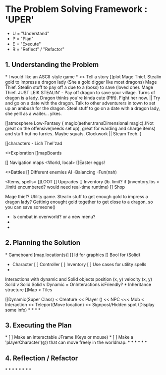 <h1>The Problem Solving Framework : 'UPER'</h1>

* U = "Understand"
* P = "Plan"
* E = "Execute"
* R = "Reflect" / "Refactor"

<h2>1. Understanding the Problem</h2>
* I would like an ASCII-style game
* 
<> Tell a story
[]plot
    Mage Thief. Stealin gold to impress a dragon lady (She a gold digger like most dragons)
    Mage Thief. Stealin stuff to pay off a due to a (boss) to save (loved one).
    Mage Thief. JUST LEIK STEALIN'
    -
    Pay off dragon to save your village.
    Turns of dragon is a lady. 
    Dragon thinks you're kinda cute (Pfft). Fight her now. || Try and go on a date with the dragon.
        Talk to other adventurers in town to set up an ambush for the dragon. 
    Steal stuff to go on a date with a dragon lady, she yelll as a waiter... yikes. 
    
    
    
[]atmosphere
    Low-Fantasy {
        magic(aether.transDimensional magic).(Not great on the offensive(needs set up), great for warding and charge items) and stuff but no furries. Maybe squats. Clockwork || Steam Tech.
    }
        
[]characters
    - Lich Thel'zad

<>Exploration
[]mapBoards

[] Navigation maps <World, local>
[]Easter eggs!

<>Battles
[] Different enemies AI
    -Balancing
    -Fun(nah)

<Items, spells>
[]LOOT
[] Upgrades
[] Inventory (lb. limit? if (inventory.lbs > .limit) encumbered? would need real-time runtime)
[] Shop

Mage thief? Utility game. 
Stealin stuff to get enough gold to impress a dragon lady?
Gettinig enought gold together to get close to a dragon, so you can save someone()

* Is combat in overworld? or a new menu?
*
*
<h2>
    2. Planning the Solution
</h2>
* Gameboard [map.location(s)]
[] Id for graphics
[] Bool for (Solid)


* Character 
[ ] Controller
[ ] Inventory
[ ] Use cases for utility spells
* 
Interactions with dynamic and Solid objects
    position (x, y)
    velocity (x, y)
    Solid v Solid
    Solid v Dynamic
    =
    OnInteractions
    isFriendly? 
*
Inheritance structure
[]Map
    < Tiles
    
[]Dynamic(Super Class) 
    < Creature
        << Player ()
        << NPC
            <<< Mob
    < Interaction
        << Teleport(Move location)
        << Signpost/Hidden spot (Display some info)
*
*
*
*
<h2>
    3. Executing the Plan
</h2>
* [ ] Make an interactable JFrame (Keys or mouse)
* [ ] Make a 'playerCharacter'(@) that can move freely in the worldmap.
*       
*
*
*
*
*
<h2>
    4. Reflection / Refactor
</h2>
*
*
*
*
*
*
*
*